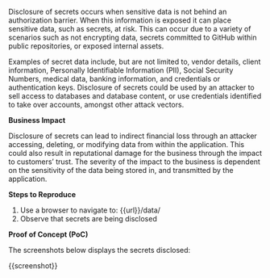 Disclosure of secrets occurs when sensitive data is not behind an authorization barrier. When this information is exposed it can place sensitive data, such as secrets, at risk. This can occur due to a variety of scenarios such as not encrypting data, secrets committed to GitHub within public repositories, or exposed internal assets.

Examples of secret data include, but are not limited to, vendor details, client information, Personally Identifiable Information (PII), Social Security Numbers, medical data, banking information, and credentials or authentication keys. Disclosure of secrets could be used by an attacker to sell access to databases and database content, or use credentials identified to take over accounts, amongst other attack vectors.

**Business Impact**

Disclosure of secrets can lead to indirect financial loss through an attacker accessing, deleting, or modifying data from within the application. This could also result in reputational damage for the business through the impact to customers’ trust. The severity of the impact to the business is dependent on the sensitivity of the data being stored in, and transmitted by the application.

**Steps to Reproduce**

1. Use a browser to navigate to: {{url}}/data/
1. Observe that secrets are being disclosed

**Proof of Concept (PoC)**

The screenshots below displays the secrets disclosed:

{{screenshot}}
